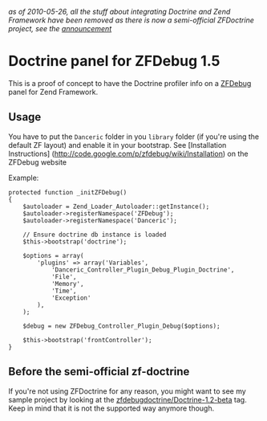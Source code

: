 *as of 2010-05-26, all the stuff about integrating Doctrine and Zend Framework have been removed as there is now a semi-official ZFDoctrine project, see the [announcement](http://zend-framework-community.634137.n4.nabble.com/Release-of-the-ZF-Doctrine-1-Integration-tp2227907p2227907.html)*

# Doctrine panel for ZFDebug 1.5

This is a proof of concept to have the Doctrine profiler info on a [ZFDebug](http://code.google.com/p/zfdebug) panel for Zend Framework.

## Usage

You have to put the `Danceric` folder in you `library` folder (if you're using the default ZF layout)
and enable it in your bootstrap. 
See [Installation Instructions] (http://code.google.com/p/zfdebug/wiki/Installation) on the ZFDebug website

Example:

    protected function _initZFDebug()
    {
        $autoloader = Zend_Loader_Autoloader::getInstance();
        $autoloader->registerNamespace('ZFDebug');
        $autoloader->registerNamespace('Danceric');
    
        // Ensure doctrine db instance is loaded
        $this->bootstrap('doctrine');
    
        $options = array(
            'plugins' => array('Variables',
                'Danceric_Controller_Plugin_Debug_Plugin_Doctrine',
                'File',
                'Memory',
                'Time',
                'Exception'
            ),
        );

        $debug = new ZFDebug_Controller_Plugin_Debug($options);

        $this->bootstrap('frontController');
    }

    
## Before the semi-official zf-doctrine

If you're not using ZFDoctrine for any reason, you might want to see my sample project by looking at the [zfdebugdoctrine/Doctrine-1.2-beta](http://github.com/danceric/zfdebugdoctrine/tree/Doctrine-1.2-beta) tag. Keep in mind that it is not the supported way anymore though.